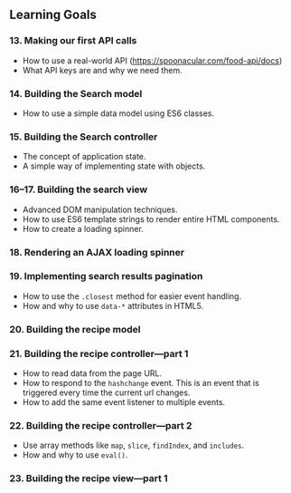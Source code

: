 ## Learning Goals

### 13. Making our first API calls

-   How to use a real-world API (https://spoonacular.com/food-api/docs)
-   What API keys are and why we need them.

### 14. Building the Search model

-   How to use a simple data model using ES6 classes.

### 15. Building the Search controller

-   The concept of application state.
-   A simple way of implementing state with objects.

### 16–17. Building the search view

-   Advanced DOM manipulation techniques.
-   How to use ES6 template strings to render entire HTML components.
-   How to create a loading spinner.

### 18. Rendering an AJAX loading spinner

### 19. Implementing search results pagination

-   How to use the `.closest` method for easier event handling.
-   How and why to use `data-*` attributes in HTML5.

### 20. Building the recipe model

### 21. Building the recipe controller—part 1

-   How to read data from the page URL.
-   How to respond to the `hashchange` event. This is an event that is triggered every time the current url changes.
-   How to add the same event listener to multiple events.

### 22. Building the recipe controller—part 2

-   Use array methods like `map`, `slice`, `findIndex`, and `includes`.
-   How and why to use `eval()`.

### 23. Building the recipe view—part 1
